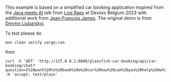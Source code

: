This example is based on a simplified car booking application inspired from the [Java meets AI](https://www.youtube.com/watch?v=BD1MSLbs9KE) talk from [Lize Raes](https://www.linkedin.com/in/lize-raes-a8a34110/) at Devoxx Belgium 2023 with additional work from [Jean-François James](http://jefrajames.fr/). The original demo is from [Dmytro Liubarskyi](https://www.linkedin.com/in/dmytro-liubarskyi/).

To test please do

    mvn clean verify cargo:run


then

    curl -X 'GET' 'http://127.0.0.1:8080/glassfish-car-booking/api/car-booking/chat?question=I%20want%20to%20book%20a%20car%20how%20can%20you%20help%20me%3F' -H 'accept: text/plain'
